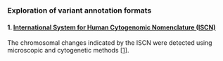 ### Exploration of variant annotation formats

#### 1. [International System for Human Cytogenomic Nomenclature (ISCN)](http://varnomen.hgvs.org/bg-material/consultation/ISCN/)

The chromosomal changes indicated by the ISCN were detected using microscopic and cytogenetic methods [[1]].

[1]: http://varnomen.hgvs.org/bg-material/consultation/ISCN/ 

